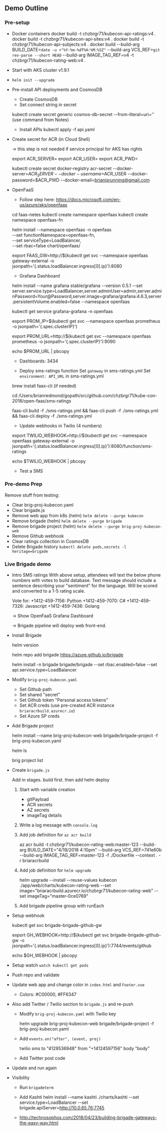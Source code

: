 ## Demo Outline

### Pre-setup
- Docker containers
    docker build -t chzbrgr71/kubecon-api-ratings:v4 .
    docker build -t chzbrgr71/kubecon-api-sites:v4 .
    docker build -t chzbrgr71/kubecon-api-subjects:v4 .
    docker build --build-arg BUILD_DATE=`date -u +"%Y-%m-%dT%H:%M:%SZ"` --build-arg VCS_REF=`git rev-parse --short HEAD` --build-arg IMAGE_TAG_REF=v4 -t chzbrgr71/kubecon-rating-web:v4 .

- Start with AKS cluster v1.9.1

- `helm init --upgrade`

- Pre-install API deployments and CosmosDB
    * Create CosmosDB
    * Set connect string in secret

    kubectl create secret generic cosmos-db-secret --from-literal=uri=''
    (use command from Notes)

    * Install APIs
    kubectl apply -f api.yaml

- Create secret for ACR (in Cloud Shell)

    -> this step is not needed if service principal for AKS has rights

    export ACR_SERVER=
    export ACR_USER=
    export ACR_PWD=

    kubectl create secret docker-registry acr-secret --docker-server=$ACR_SERVER --docker-username=$ACR_USER --docker-password=$ACR_PWD --docker-email=brianisrunning@gmail.com

- OpenFaaS 
    * Follow step here: https://docs.microsoft.com/en-us/azure/aks/openfaas 

    cd faas-netes
    kubectl create namespace openfaas
    kubectl create namespace openfaas-fn

    helm install --namespace openfaas -n openfaas \
    --set functionNamespace=openfaas-fn, \
    --set serviceType=LoadBalancer, \
    --set rbac=false chart/openfaas/
    
    export FAAS_GW=http://$(kubectl get svc --namespace openfaas gateway-external -o jsonpath='{.status.loadBalancer.ingress[0].ip}'):8080

    * Grafana Dashboard

    helm install --name grafana stable/grafana --version 0.5.1 --set server.service.type=LoadBalancer,server.adminUser=admin,server.adminPassword=Your@Password,server.image=grafana/grafana:4.6.3,server.persistentVolume.enabled=false --namespace openfaas

    kubectl get service grafana-grafana -n openfaas

    export PROM_IP=$(kubectl get svc --namespace openfaas prometheus -o jsonpath='{.spec.clusterIP}')

    export PROM_URL=http://$(kubectl get svc --namespace openfaas prometheus -o jsonpath='{.spec.clusterIP}'):9090

    echo $PROM_URL | pbcopy

    * Dashboards: 3434

    * Deploy sms-ratings function
    Set `gateway` in sms-ratings.yml 
    Set `environment: API_URL` in sms-ratings.yml

    brew install faas-cli (if needed)
    
    cd /Users/brianredmond/gopath/src/github.com/chzbrgr71/kube-con-2018/open-faas/sms-ratings

    faas-cli build -f ./sms-ratings.yml && faas-cli push -f ./sms-ratings.yml && faas-cli deploy -f ./sms-ratings.yml

    * Update webhooks in Twilio (4 numbers)

    export TWILIO_WEBHOOK=http://$(kubectl get svc --namespace openfaas gateway-external -o jsonpath='{.status.loadBalancer.ingress[0].ip}'):8080/function/sms-ratings

    echo $TWILIO_WEBHOOK | pbcopy

    * Test a SMS

### Pre-demo Prep

Remove stuff from testing: 
* Clear brig-proj-kubecon.yaml
* Clear brigade.js
* Remove web app from k8s (helm) `helm delete --purge kubecon`
* Remove brigade (helm) `helm delete --purge brigade`
* Remove brigade project (helm) `helm delete --purge brig-proj-kubecon-web`
* Remove Github webhook
* Clear ratings collection in CosmosDB
* Delete Brigade history `kubectl delete pods,secrets -l heritage=brigade`


### Live Brigade demo

- Intro SMS ratings
    With above setup, attendees will text the below phone numbers with votes to build database. Text message should include a sentence describing your "sentiment" for the language. Will be scored and converted to a 1-5 rating scale.

    Vote for:
        +1412-459-7156: Python
        +1412-459-7070: C#
        +1412-459-7326: Javascript
        +1412-459-7436: Golang
    
    -> Show OpenFaaS Grafana Dashboard

    -> Brigade pipeline will deploy web front-end.

- Install Brigade

    helm version

    helm repo add brigade https://azure.github.io/brigade

    helm install -n brigade brigade/brigade --set rbac.enabled=false --set api.service.type=LoadBalancer

- Modify `brig-proj-kubecon.yaml`
    - Set Github path
    - Set shared "secret"
    - Set Github token "Personal access tokens"
    - Set ACR creds (use pre-created ACR instance `briaracrbuild.azurecr.io`)
    - Set Azure SP creds

- Add Brigade project

    helm install --name brig-proj-kubecon-web brigade/brigade-project -f brig-proj-kubecon.yaml

    helm ls

    brig project list

- Create `brigade.js` 

    Add in stages. build first. then add helm deploy

    1. Start with variable creation
        - gitPayload
        - ACR secrets
        - AZ secrets
        - imageTag details

    2. Write a log message with `console.log`

    3. Add job definition for `az acr build`
        
        az acr build -t chzbrgr71/kubecon-rating-web:master-123 --build-arg BUILD_DATE="4/19/2018 4:10pm" --build-arg VCS_REF=741e60b --build-arg IMAGE_TAG_REF=master-123 -f ./Dockerfile --context . -r briaracrbuild

    4. Add job definition for `helm upgrade`

        helm upgrade --install --reuse-values kubecon ./app/web/charts/kubecon-rating-web --set image="briaracrbuild.azurecr.io/chzbrgr71/kubecon-rating-web" --set imageTag="master-0ce0769"

    5. Add brigade pipeline group with runEach
    
- Setup webhook

    kubectl get svc brigade-brigade-github-gw

    export GH_WEBHOOK=http://$(kubectl get svc brigade-brigade-github-gw -o jsonpath='{.status.loadBalancer.ingress[0].ip}'):7744/events/github

    echo $GH_WEBHOOK | pbcopy

- Setup watch `watch kubectl get pods`

- Push repo and validate

- Update web app and change color in `index.html` and `Footer.vue`
    - Colors: #C00000, #FF6347

- Also add Twitter / Twilio section to `brigade.js` and re-push

    - Modify `brig-proj-kubecon.yaml` with Twilio key

        helm upgrade brig-proj-kubecon-web brigade/brigade-project -f brig-proj-kubecon.yaml

    - Add `events.on("after", (event, proj)`

        twilio sms to "4129536948" from "+14124597156" body "body"

    - Add Twitter post code

- Update and run again

- Visibility
    - Run `brigadeterm`

    - Add Kashti
        helm install --name kashti ./charts/kashti --set service.type=LoadBalancer --set brigade.apiServer=http://10.0.65.76:7745

    - http://technosophos.com/2018/04/23/building-brigade-gateways-the-easy-way.html